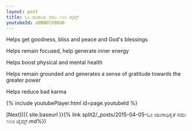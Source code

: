 ```yaml
---
layout: post
title: ಓಂ ದಂಡಾಯ ನಮಃ ೧೦೮ ಟೈಮ್ಸ್
youtubeId: oDBB0lh06U0
---
```

 
 
Helps get goodness, bliss and peace and God's blessings
 
Helps remain focused, help generate inner energy 
 
Helps boost physical and mental health 
 
Helps remain grounded and generates a sense of gratitude towards the greater power 
 
Helps reduce bad karma
 
 
 
 


{% include youtubePlayer.html id=page.youtubeId %}
 
[Next]({{ site.baseurl }}{% link  split2/_posts/2015-04-05-ಓಂ ಯುಗಾಧಿಕೃತೆ ನಮಃ  ೧೦೮ ಟೈಮ್ಸ್.md%})
 
